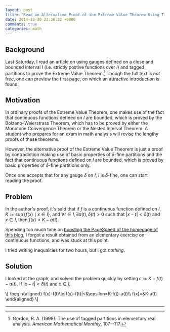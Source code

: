 ```yaml
---
layout: post
title: "Read an Alternative Proof of the Extreme Value Theorem Using Tagged Partitions"
date: 2014-12-30 23:30:22 +0800
comments: true
categories: math
---
```


Background
---

Last Saturday, I read an article on using gauges defined on a close
and bounded interval $I$ (i.e. strictly postive functions over $I$)
and tagged partitions to prove the Extreme Value Theorem.[^src]
Though the full text is *not* free, one can preview the first page, on
which an attractive introduction is found.

Motivation
---

In ordinary proofs of the Extreme Value Theorem, one makes use of the
fact that continuous functions defined on $I$ are bounded, which is
proved by the Bolzano–Weierstrass Theorem, which has to be proved by
either the Monotone Convergence Theorem or the Nested Interval
Theorem.  A student who prepares for an exam in math analysis will
revise the lengthy proofs of these theorems.

However, the alternative proof of the Extreme Value Theorem is just a
proof by contradiction making use of basic properties of $\delta$-fine
partitions and the fact that continuous functions defined on $I$ are
bounded, which is proved by basic properties of $\delta$-fine
partitions only.

<!-- more -->

Once one accepts that for any gauge $\delta$ on $I$, $I$ is
$\delta$-fine, one can start reading the proof.

Problem
---

In the author's proof, it's said that if $f$ is a continuous function
defined on $I$, <span class="myeqn" markdown="0">$K:=\sup\{f(x) \mid
x\in I\}$</span>, and $\forall t\in I, \exists a(t),\delta(t)>0$ such
that $|x-t|<\delta(t)$ and $x\in I$, then $f(x)<K-a(t)$.

Spending too much time on
[boosting the PageSpeed of the homepage of this blog][pp_speed], I
forgot a result obtained from an elementary exercise on continuous
functions, and was stuck at this point.

I tried writing inequalities for two hours, but I got *nothing*.

Solution
---

I looked at the graph, and solved the problem quickly by setting
$\epsilon:=K-f(t)-a(t)$. If $|x-t|<\delta(t)$ and $x\in I$,

<div class="myeqn">
\[
\begin{aligned}
f(x)-f(t)\le|f(x)-f(t)|<&\epsilon=K-f(t)-a(t)\\
f(x)<&K-a(t)
\end{aligned}
\]
</div>

---
[^src]:
    Gordon, R. A. (1998). The use of tagged partitions in elementary
    real analysis. *American Mathematical Monthly*, 107--117.

[pp_speed]: /blog/2014/12/29/octopress-pagespeed-jquery-and-fancybox/
